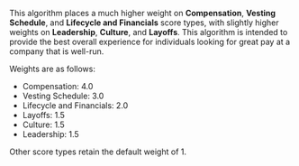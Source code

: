 This algorithm places a much higher weight on **Compensation**, **Vesting Schedule**, and **Lifecycle and Financials** 
score types, with slightly higher weights on **Leadership**, **Culture**, and **Layoffs**.
This algorithm is intended to provide the best overall experience for individuals
looking for great pay at a company that is well-run.

Weights are as follows:

* Compensation: 4.0
* Vesting Schedule: 3.0
* Lifecycle and Financials: 2.0
* Layoffs: 1.5
* Culture: 1.5
* Leadership: 1.5

Other score types retain the default weight of 1.
